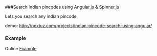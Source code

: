 ###Search Indian pincodes using Angular.js & Spinner.js

Lets you search any indian pincode

demo: http://nextuz.com/projects/indian-pincode-search-using-angular/

### Example

Online [Example](http://nextuz.com/projects/indian-pincode-search-using-angular/)

